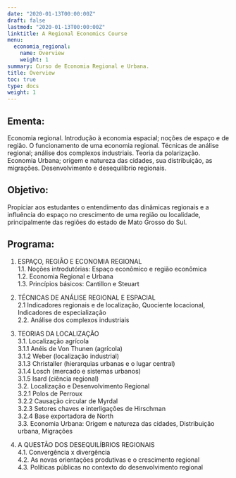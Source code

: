 ```yaml
---
date: "2020-01-13T00:00:00Z"
draft: false
lastmod: "2020-01-13T00:00:00Z"
linktitle: A Regional Economics Course
menu:
  economia_regional:
    name: Overview
    weight: 1
summary: Curso de Economia Regional e Urbana.
title: Overview
toc: true
type: docs
weight: 1
---
```


## Ementa:    
     
     
Economia regional. Introdução à economia espacial; noções de espaço e de região. O funcionamento de uma economia regional. Técnicas de análise regional; análise dos complexos industriais. Teoria da polarização. Economia Urbana; origem e natureza das cidades, sua distribuição, as migrações. Desenvolvimento e desequilíbrio regionais.      

	
## Objetivo:     
    
    
Propiciar aos estudantes o entendimento das dinâmicas regionais e a influência do espaço no crescimento de uma região ou localidade, principalmente das regiões do estado de Mato Grosso do Sul.    

	
## Programa:     


1.    ESPAÇO, REGIÃO E ECONOMIA REGIONAL    
1.1.    Noções introdutórias: Espaço econômico e região econômica    
1.2.    Economia Regional e Urbana    
1.3.    Princípios básicos: Cantillon e Steuart 	    

2.    TÉCNICAS DE ANÁLISE REGIONAL E ESPACIAL     
2.1    Indicadores regionais e de localização, Quociente locacional, Indicadores de especialização    
2.2.    Análise dos complexos industriais 	    

3.    TEORIAS DA LOCALIZAÇÃO    
3.1.    Localização agrícola    
	3.1.1    Anéis de Von Thunen (agrícola)    
	3.1.2    Weber (localização industrial)    
	3.1.3    Christaller (hierarquias urbanas e o lugar central)     
	3.1.4    Losch (mercado e sistemas urbanos)         
	3.1.5    Isard (ciência regional) 	    
3.2.    Localização e Desenvolvimento Regional    
	3.2.1     Polos de Perroux    
	3.2.2     Causação circular de Myrdal    
	3.2.3     Setores chaves e interligações de Hirschman    
	3.2.4     Base exportadora de North    
3.3.     Economia Urbana: Origem e natureza das cidades, Distribuição urbana, Migrações    
	
4.    A QUESTÃO DOS DESEQUILÍBRIOS REGIONAIS    
4.1.     Convergência x divergência    
4.2.     As novas orientações produtivas e o crescimento regional     
4.3.     Políticas públicas no contexto do desenvolvimento regional